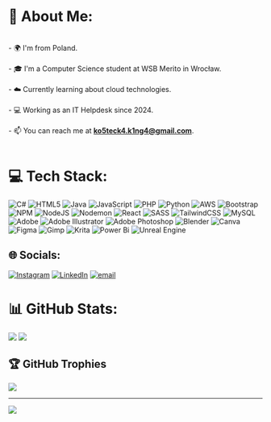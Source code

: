# 💫 About Me:
<br>- 🌍 I'm from Poland.  
<br>- 🎓 I'm a Computer Science student at WSB Merito in Wrocław.  
<br>- ☁️ Currently learning about cloud technologies.  
<br>- 💻 Working as an IT Helpdesk since 2024.  
<br>- 📫 You can reach me at **ko5teck4.k1ng4@gmail.com**.  <br><br>

# 💻 Tech Stack:
![C#](https://img.shields.io/badge/c%23-%23239120.svg?style=for-the-badge&logo=csharp&logoColor=white) ![HTML5](https://img.shields.io/badge/html5-%23E34F26.svg?style=for-the-badge&logo=html5&logoColor=white) ![Java](https://img.shields.io/badge/java-%23ED8B00.svg?style=for-the-badge&logo=openjdk&logoColor=white) ![JavaScript](https://img.shields.io/badge/javascript-%23323330.svg?style=for-the-badge&logo=javascript&logoColor=%23F7DF1E) ![PHP](https://img.shields.io/badge/php-%23777BB4.svg?style=for-the-badge&logo=php&logoColor=white) ![Python](https://img.shields.io/badge/python-3670A0?style=for-the-badge&logo=python&logoColor=ffdd54) ![AWS](https://img.shields.io/badge/AWS-%23FF9900.svg?style=for-the-badge&logo=amazon-aws&logoColor=white) ![Bootstrap](https://img.shields.io/badge/bootstrap-%238511FA.svg?style=for-the-badge&logo=bootstrap&logoColor=white) ![NPM](https://img.shields.io/badge/NPM-%23CB3837.svg?style=for-the-badge&logo=npm&logoColor=white) ![NodeJS](https://img.shields.io/badge/node.js-6DA55F?style=for-the-badge&logo=node.js&logoColor=white) ![Nodemon](https://img.shields.io/badge/NODEMON-%23323330.svg?style=for-the-badge&logo=nodemon&logoColor=%BBDEAD) ![React](https://img.shields.io/badge/react-%2320232a.svg?style=for-the-badge&logo=react&logoColor=%2361DAFB) ![SASS](https://img.shields.io/badge/SASS-hotpink.svg?style=for-the-badge&logo=SASS&logoColor=white) ![TailwindCSS](https://img.shields.io/badge/tailwindcss-%2338B2AC.svg?style=for-the-badge&logo=tailwind-css&logoColor=white) ![MySQL](https://img.shields.io/badge/mysql-4479A1.svg?style=for-the-badge&logo=mysql&logoColor=white) ![Adobe](https://img.shields.io/badge/adobe-%23FF0000.svg?style=for-the-badge&logo=adobe&logoColor=white) ![Adobe Illustrator](https://img.shields.io/badge/adobe%20illustrator-%23FF9A00.svg?style=for-the-badge&logo=adobe%20illustrator&logoColor=white) ![Adobe Photoshop](https://img.shields.io/badge/adobe%20photoshop-%2331A8FF.svg?style=for-the-badge&logo=adobe%20photoshop&logoColor=white) ![Blender](https://img.shields.io/badge/blender-%23F5792A.svg?style=for-the-badge&logo=blender&logoColor=white) ![Canva](https://img.shields.io/badge/Canva-%2300C4CC.svg?style=for-the-badge&logo=Canva&logoColor=white) ![Figma](https://img.shields.io/badge/figma-%23F24E1E.svg?style=for-the-badge&logo=figma&logoColor=white) ![Gimp](https://img.shields.io/badge/Gimp-657D8B?style=for-the-badge&logo=gimp&logoColor=FFFFFF) ![Krita](https://img.shields.io/badge/Krita-203759?style=for-the-badge&logo=krita&logoColor=EEF37B) ![Power Bi](https://img.shields.io/badge/power_bi-F2C811?style=for-the-badge&logo=powerbi&logoColor=black) ![Unreal Engine](https://img.shields.io/badge/unrealengine-%23313131.svg?style=for-the-badge&logo=unrealengine&logoColor=white)


## 🌐 Socials:
[![Instagram](https://img.shields.io/badge/Instagram-%23E4405F.svg?logo=Instagram&logoColor=white)](https://instagram.com/_kinga.kostecka_) [![LinkedIn](https://img.shields.io/badge/LinkedIn-%230077B5.svg?logo=linkedin&logoColor=white)](https://linkedin.com/in/Kinga-Kostecka) [![email](https://img.shields.io/badge/Email-D14836?logo=gmail&logoColor=white)](mailto:ko5teck4.k1ng4@gmail.com) 


# 📊 GitHub Stats:
![](https://github-readme-stats.vercel.app/api?username=Kinga-Kostecka&theme=dark&hide_border=false&include_all_commits=false&count_private=false)
![](https://nirzak-streak-stats.vercel.app/?user=Kinga-Kostecka&theme=dark&hide_border=false)<br/>

## 🏆 GitHub Trophies
![](https://github-profile-trophy.vercel.app/?username=Kinga-Kostecka&theme=tokyonight&no-frame=false&no-bg=true&margin-w=4)

---
[![](https://visitcount.itsvg.in/api?id=Kinga-Kostecka&icon=2&color=5)](https://visitcount.itsvg.in)

<!-- Proudly created with GPRM ( https://gprm.itsvg.in ) -->
